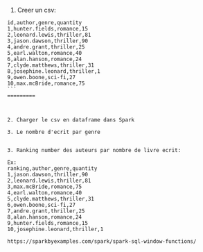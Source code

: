 1. Creer un csv:
````
id,author,genre,quantity
1,hunter.fields,romance,15
2,leonard.lewis,thriller,81
3,jason.dawson,thriller,90
4,andre.grant,thriller,25
5,earl.walton,romance,40
6,alan.hanson,romance,24
7,clyde.matthews,thriller,31
8,josephine.leonard,thriller,1
9,owen.boone,sci-fi,27
10,max.mcBride,romance,75
```
=========



2. Charger le csv en dataframe dans Spark

3. Le nombre d'ecrit par genre


3. Ranking number des auteurs par nombre de livre ecrit:

Ex:
ranking,author,genre,quantity
1,jason.dawson,thriller,90
2,leonard.lewis,thriller,81
3,max.mcBride,romance,75
4,earl.walton,romance,40
5,clyde.matthews,thriller,31
6,owen.boone,sci-fi,27
7,andre.grant,thriller,25
8,alan.hanson,romance,24
9,hunter.fields,romance,15
10,josephine.leonard,thriller,1

https://sparkbyexamples.com/spark/spark-sql-window-functions/






